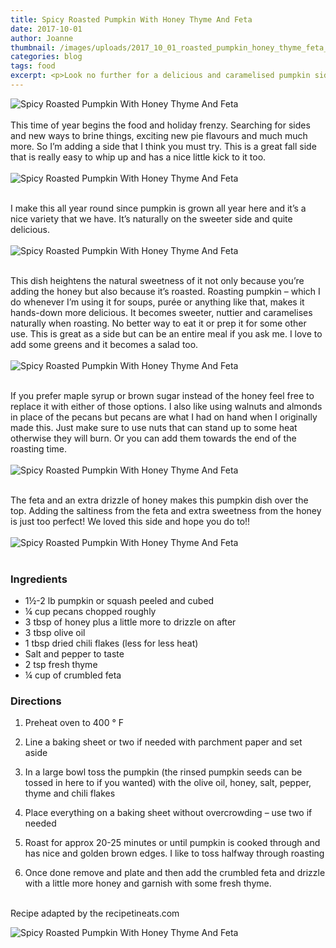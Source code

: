 ```yaml
---
title: Spicy Roasted Pumpkin With Honey Thyme And Feta
date: 2017-10-01
author: Joanne
thumbnail: /images/uploads/2017_10_01_roasted_pumpkin_honey_thyme_feta_1.jpg
categories: blog
tags: food
excerpt: <p>Look no further for a delicious and caramelised pumpkin side with a spicy kick</p>
---
```

![Spicy Roasted Pumpkin With Honey Thyme And Feta](/images/uploads/2017_10_01_roasted_pumpkin_honey_thyme_feta_2.jpg)
<br>
<br>
This time of year begins the food and holiday frenzy. Searching for sides and new ways to brine things, exciting new pie flavours and much much more.  So I’m adding a side that I think you must try. This is a great fall side that is really easy to whip up and has a nice little kick to it too.
<br>
<br>
![Spicy Roasted Pumpkin With Honey Thyme And Feta](/images/uploads/2017_10_01_roasted_pumpkin_honey_thyme_feta_3.jpg)
<br>
<br>

I make this all year round since pumpkin is grown all year here and it’s a nice variety that we have. It’s naturally on the sweeter side and quite delicious.
<br>
<br>
![Spicy Roasted Pumpkin With Honey Thyme And Feta](/images/uploads/2017_10_01_roasted_pumpkin_honey_thyme_feta_4.jpg)
<br>
<br>

This dish heightens the natural sweetness of it not only because you’re adding the honey but also because it’s roasted. Roasting pumpkin &ndash; which I do whenever I’m using it for soups, purée or anything like that, makes it hands-down more delicious.  It becomes sweeter, nuttier and caramelises naturally when roasting.  No better way to eat it or prep it for some other use. This is great as a side but can be an entire meal if you ask me.  I love to add some greens and it becomes a salad too.
<br>
<br>
![Spicy Roasted Pumpkin With Honey Thyme And Feta](/images/uploads/2017_10_01_roasted_pumpkin_honey_thyme_feta_5.jpg)
<br>
<br>

If you prefer maple syrup or brown sugar instead of the honey feel free to replace it with either of those options. I also like using walnuts and almonds in place of the pecans but pecans are what I had on hand when I originally made this.  Just make sure to use nuts that can stand up to some heat otherwise they will burn. Or you can add them towards the end of the roasting time.
<br>
<br>
![Spicy Roasted Pumpkin With Honey Thyme And Feta](/images/uploads/2017_10_01_roasted_pumpkin_honey_thyme_feta_6.jpg)
<br>
<br>

The feta and an extra drizzle of honey makes this pumpkin dish over the top.  Adding the saltiness from the feta and extra sweetness from the honey is just too perfect! We loved this side and hope you do to!!
<br>
<br>
![Spicy Roasted Pumpkin With Honey Thyme And Feta](/images/uploads/2017_10_01_roasted_pumpkin_honey_thyme_feta_7.jpg)
<br>
<br>

### Ingredients

* 1&frac12;-2 lb pumpkin or squash peeled and cubed
* &frac14; cup pecans chopped roughly
* 3 tbsp of honey plus a little more to drizzle on after
* 3 tbsp olive oil
* 1 tbsp dried chili flakes (less for less heat)
* Salt and pepper to taste
* 2 tsp fresh thyme
* &frac14; cup of crumbled feta

### Directions

1. Preheat oven to 400 &deg; F

1. Line a baking sheet or two if needed with parchment paper and set aside

1. In a large bowl toss the pumpkin (the rinsed pumpkin seeds can be tossed in here to if you wanted) with the olive oil, honey, salt, pepper, thyme and chili flakes

1. Place everything on a baking sheet without overcrowding &ndash; use two if needed

1. Roast for approx 20-25 minutes or until pumpkin is cooked through and has nice and golden brown edges. I like to toss halfway through roasting

1. Once done remove and plate and then add the crumbled feta and drizzle with a little more honey and garnish with some fresh thyme.
<br>
Recipe adapted by the recipetineats.com
<br>

![Spicy Roasted Pumpkin With Honey Thyme And Feta](/images/uploads/2017_10_01_roasted_pumpkin_honey_thyme_feta_8.jpg)

